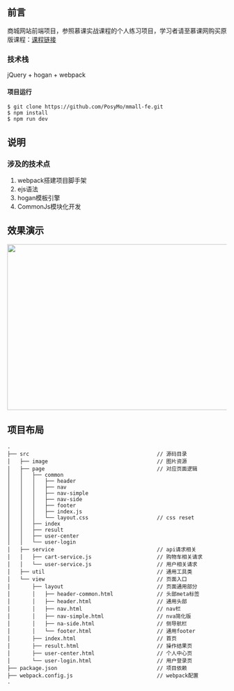 ## 前言
商城网站前端项目，参照慕课实战课程的个人练习项目，学习者请至慕课网购买原版课程：[课程链接](http://coding.imooc.com/class/109.html)

### 技术栈
jQuery + hogan + webpack
#### 项目运行

```
$ git clone https://github.com/PosyMo/mmall-fe.git
$ npm install
$ npm run dev
```

## 说明
### 涉及的技术点
1. webpack搭建项目脚手架
2. ejs语法
3. hogan模板引擎
4. CommonJs模块化开发

## 效果演示
<img src="https://github.com/PosyMo/mmall-fe/blob/master/screenshots/effect.gif" width="800" height="380"/>

## 项目布局
```
.
├── src                                         // 源码目录
│   ├── image                                   // 图片资源
│   ├── page                                    // 对应页面逻辑
│   │   ├── common
│   │   │   ├── header
│   │   │   ├── nav
│   │   │   ├── nav-simple
│   │   │   ├── nav-side
│   │   │   ├── footer
│   │   │   ├── index.js
│   │   │   └── layout.css                      // css reset
│   │   ├── index
│   │   ├── result
│   │   ├── user-center
│   │   └── user-login
│   ├── service                                 // api请求相关
│   │   ├── cart-service.js                     // 购物车相关请求
│   │   └── user-service.js                     // 用户相关请求
│   ├── util                                    // 通用工具类
│   └── view                                    // 页面入口
│       ├── layout                              // 页面通用部分
│       │   ├── header-common.html              // 头部meta标签
│       │   ├── header.html                     // 通用头部
│       │   ├── nav.html                        // nav栏
│       │   ├── nav-simple.html                 // nva简化版
│       │   ├── na-side.html                    // 侧导航栏
│       │   └── footer.html                     // 通用footer
│       ├── index.html                          // 首页
│       ├── result.html                         // 操作结果页
│       ├── user-center.html                    // 个人中心页
│       └── user-login.html                     // 用户登录页
├── package.json                                // 项目依赖
├── webpack.config.js                           // webpack配置
.
```

